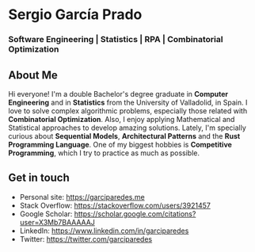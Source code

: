 # Sergio García Prado 
### Software Engineering | Statistics | RPA | Combinatorial Optimization

## About Me
Hi everyone! I'm a double Bachelor's degree graduate in <strong>Computer Engineering</strong> and in <strong>Statistics</strong> from the University of Valladolid, in Spain. I love to solve complex algorithmic problems, especially those related with <strong>Combinatorial Optimization</strong>. Also, I enjoy applying Mathematical and Statistical approaches to develop amazing solutions. Lately, I'm specially curious about <strong>Sequential Models</strong>, <strong>Architectural Patterns</strong> and the <strong>Rust Programming Language</strong>. One of my biggest hobbies is <strong>Competitive Programming</strong>, which I try to practice as much as possible.

## Get in touch
- Personal site: https://garciparedes.me
- Stack Overflow: https://stackoverflow.com/users/3921457
- Google Scholar: https://scholar.google.com/citations?user=X3Mb7BAAAAAJ
- LinkedIn: https://www.linkedin.com/in/garciparedes
- Twitter: https://twitter.com/garciparedes
